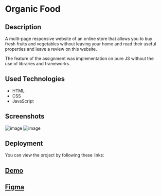 
# Organic Food 

## Description 

A multi-page responsive website of an online store that allows you 
to buy fresh fruits and vegetables without leaving your home 
and read their useful properties and leave a review on this website.

The feature of the assignment was implementation on pure JS without the use of libraries and frameworks.

## Used Technologies

- HTML
- CSS 
- JavaScript

## Screenshots
![image](https://user-images.githubusercontent.com/86516649/198323380-77155b4b-9719-4605-a03c-ab69a8897c91.png)
![image](https://user-images.githubusercontent.com/86516649/198323541-ce1f9934-552c-4f73-8a33-74c001d41cc1.png)

## Deployment

You can view the project by following these links:

## [Demo](https://marishka1997.github.io/organic-food/)
## [Figma](https://www.figma.com/file/V29G2wV3UAuSfvvntNy6jg/organic-food-%2B?node-id=32%3A73)
